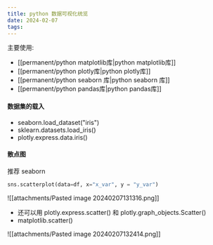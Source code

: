 ```yaml
---
title: python 数据可视化统览
date: 2024-02-07
tags:
---
```


主要使用:
- [[permanent/python matplotlib库|python matplotlib库]]
- [[permanent/python plotly库|python plotly库]]
- [[permanent/python seaborn 库|python seaborn 库]]
- [[permanent/python pandas库|python pandas库]]

#### 数据集的载入
- seaborn.load_dataset("iris")
- sklearn.datasets.load_iris()
- plotly.express.data.iris()
#### 散点图
推荐 seaborn
```python
sns.scatterplot(data=df, x="x_var", y = "y_var")
```
![[attachments/Pasted image 20240207131316.png]]

- 还可以用 plotly.express.scatter() 和 plotly.graph_objects.Scatter()
- matplotlib.scatter()

![[attachments/Pasted image 20240207132414.png]]


